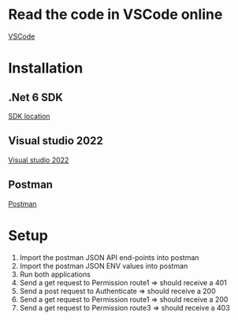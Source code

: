 # Read the code in VSCode online
[VSCode](https://github1s.com/default-kaas/Simple-api-gateway-structure/tree/main)

# Installation
## .Net 6 SDK
[SDK location](https://dotnet.microsoft.com/en-us/download/dotnet/6.0)
## Visual studio 2022
[Visual studio 2022](https://visualstudio.microsoft.com/downloads/)
## Postman
[Postman](https://www.postman.com/downloads/)

# Setup
1. Import the postman JSON API end-points into postman
2. Import the postman JSON ENV values into postman
3. Run both applications
4. Send a get request to Permission route1 => should receive a 401
5. Send a  post request to Authenticate => should receive a 200
7. Send a get request to Permission route1 => should receive a 200
8. Send a get request to Permission route3 => should receive a 403
